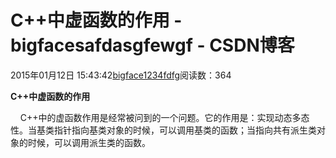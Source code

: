 # C++中虚函数的作用 - bigfacesafdasgfewgf - CSDN博客





2015年01月12日 15:43:42[bigface1234fdfg](https://me.csdn.net/puqutogether)阅读数：364








**C++中虚函数的作用**



    C++中的虚函数作用是经常被问到的一个问题。它的作用是：实现动态多态性。当基类指针指向基类对象的时候，可以调用基类的函数；当指向共有派生类对象的时候，可以调用派生类的函数。



